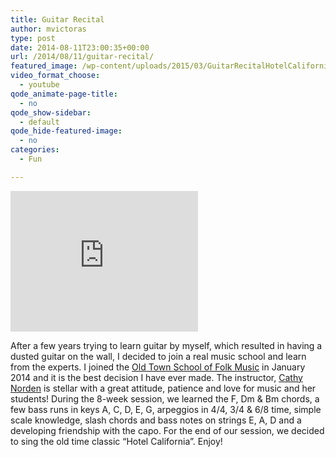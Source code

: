 ```yaml
---
title: Guitar Recital
author: mvictoras
type: post
date: 2014-08-11T23:00:35+00:00
url: /2014/08/11/guitar-recital/
featured_image: /wp-content/uploads/2015/03/GuitarRecitalHotelCalifornia.jpg
video_format_choose:
  - youtube
qode_animate-page-title:
  - no
qode_show-sidebar:
  - default
qode_hide-featured-image:
  - no
categories:
  - Fun

---
```

<div class="wp-caption alignright">
  <p>
    <iframe width="300" height="225" src="http://www.youtube.com/embed/4uwDwinktbs?feature=oembed" frameborder="0" allowfullscreen></iframe>
  </p>
</div>

After a few years trying to learn guitar by myself, which resulted in having a dusted guitar on the wall, I decided to join a real music school and learn from the experts. I joined the <a href="http://www.oldtownschool.org/" target="_blank">Old Town School of Folk Music</a> in January 2014 and it is the best decision I have ever made. The instructor, <a href="http://www.oldtownschool.org/teachers/cathy-norden/" target="_blank">Cathy Norden</a> is stellar with a great attitude, patience and love for music and her students! During the 8-week session, we learned the F, Dm & Bm chords, a few bass runs in keys A, C, D, E, G, arpeggios in 4/4, 3/4 & 6/8 time, simple scale knowledge, slash chords and bass notes on strings E, A, D and a developing friendship with the capo. For the end of our session, we decided to sing the old time classic &#8220;Hotel California&#8221;. Enjoy!